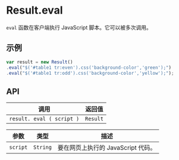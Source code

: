 # Result.eval

`eval` 函数在客户端执行 JavaScript 脚本。它可以被多次调用。

## 示例

```javascript
var result = new Result()
.eval("$('#table1 tr:even').css('background-color','green');")
.eval("$('#table1 tr:odd').css('background-color','yellow');");
```

## API

| 调用 | 返回值 |
|---|---|
| `result. eval ( script )` | `Result` |

| 参数 | 类型 | 描述 |
|---|---|---|
| `script` | `String` | 要在网页上执行的 JavaScript 代码。 |